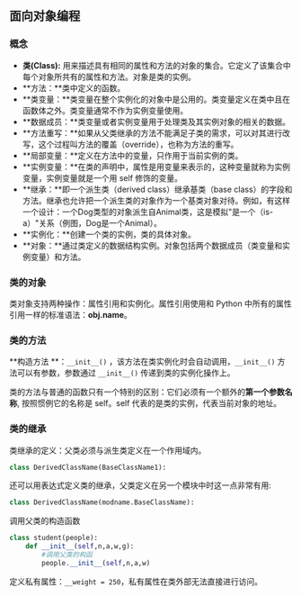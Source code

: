 

## 面向对象编程

### 概念

- **类(Class):** 用来描述具有相同的属性和方法的对象的集合。它定义了该集合中每个对象所共有的属性和方法。对象是类的实例。
- **方法：**类中定义的函数。
- **类变量：**类变量在整个实例化的对象中是公用的。类变量定义在类中且在函数体之外。类变量通常不作为实例变量使用。
- **数据成员：**类变量或者实例变量用于处理类及其实例对象的相关的数据。
- **方法重写：**如果从父类继承的方法不能满足子类的需求，可以对其进行改写，这个过程叫方法的覆盖（override），也称为方法的重写。
- **局部变量：**定义在方法中的变量，只作用于当前实例的类。
- **实例变量：**在类的声明中，属性是用变量来表示的，这种变量就称为实例变量，实例变量就是一个用 self 修饰的变量。
- **继承：**即一个派生类（derived class）继承基类（base class）的字段和方法。继承也允许把一个派生类的对象作为一个基类对象对待。例如，有这样一个设计：一个Dog类型的对象派生自Animal类，这是模拟"是一个（is-a）"关系（例图，Dog是一个Animal）。
- **实例化：**创建一个类的实例，类的具体对象。
- **对象：**通过类定义的数据结构实例。对象包括两个数据成员（类变量和实例变量）和方法。

### 类的对象

类对象支持两种操作：属性引用和实例化。属性引用使用和 Python 中所有的属性引用一样的标准语法：**obj.name**。

### 类的方法

**构造方法 **：`__init__()` ，该方法在类实例化时会自动调用，`__init__()` 方法可以有参数，参数通过 `__init__()` 传递到类的实例化操作上。

类的方法与普通的函数只有一个特别的区别：它们必须有一个额外的**第一个参数名称**, 按照惯例它的名称是 self。self 代表的是类的实例，代表当前对象的地址。

### 类的继承

类继承的定义：父类必须与派生类定义在一个作用域内。

```python
class DerivedClassName(BaseClassName1):
```

还可以用表达式定义类的继承，父类定义在另一个模块中时这一点非常有用:

```python
class DerivedClassName(modname.BaseClassName):
```

调用父类的构造函数

```python
class student(people):
    def __init__(self,n,a,w,g):
        #调用父类的构函
        people.__init__(self,n,a,w)
```

定义私有属性：`__weight = 250`，私有属性在类外部无法直接进行访问。 

